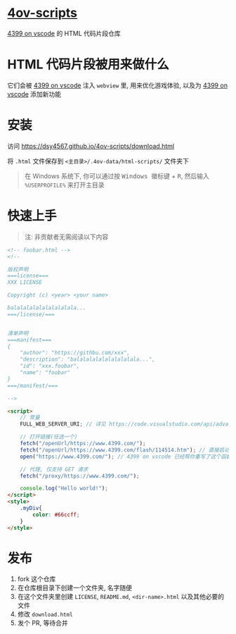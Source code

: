 # [4ov-scripts](https://github.com/dsy4567/4ov-scripts)

[4399 on vscode](https://github.com/dsy4567/4399-on-vscode) 的 HTML 代码片段仓库

# HTML 代码片段被用来做什么

它们会被 [4399 on vscode](https://github.com/dsy4567/4399-on-vscode) 注入
`webview` 里, 用来优化游戏体验, 以及为
[4399 on vscode](https://github.com/dsy4567/4399-on-vscode) 添加新功能

# 安装

访问 https://dsy4567.github.io/4ov-scripts/download.html

将 `.html` 文件保存到 `<主目录>/.4ov-data/html-scripts/` 文件夹下

> 在 Windows 系统下, 你可以通过按 <kbd>Windows 徽标键</kbd> + <kbd>R</kbd>, 然后输入 `%USERPROFILE%` 来打开主目录

# 快速上手

> 注: 非贡献者无需阅读以下内容

```html
<!-- foobar.html -->
<!--

版权声明
===license===
XXX LICENSE

Copyright (c) <year> <your name>

balalalalalalalalalala...
===/license/===


清单声明
===manifest===
{
    "author": "https://githbu.com/xxx",
    "description": "balalalalalalalalalala...",
    "id": "xxx.foobar",
    "name": "foobar"
}
===/manifest/===

-->

<script>
    // 常量
    FULL_WEB_SERVER_URI; // 详见 https://code.visualstudio.com/api/advanced-topics/remote-extensions#option-1-use-asexternaluri

    // 打开链接(任选一个)
    fetch("/openUrl/https://www.4399.com/");
    fetch("/openUrl/https://www.4399.com/flash/114514.htm"); // 直接启动游戏
    open("https://www.4399.com/"); // 4399 on vscode 已经帮你重写了这个函数, 等效于 fetch("/openUrl/https://www.4399.com/")

    // 代理, 仅支持 GET 请求
    fetch("/proxy/https://www.4399.com/");

    console.log("Hello world!");
</script>
<style>
    .myDiv{
        color: #66ccff;
    }
</style>
```
# 发布

1. fork 这个仓库
2. 在仓库根目录下创建一个文件夹, 名字随便
3. 在这个文件夹里创建 `LICENSE`, `README.md`, `<dir-name>.html` 以及其他必要的文件
4. 修改 `download.html`
5. 发个 PR, 等待合并

